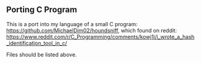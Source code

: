 ## Porting C Program

This is a port into my language of a small C program: https://github.com/MichaelDim02/houndsniff, which found on reddit: https://www.reddit.com/r/C_Programming/comments/kowj1i/i_wrote_a_hash_identification_tool_in_c/

Files should be listed above.

